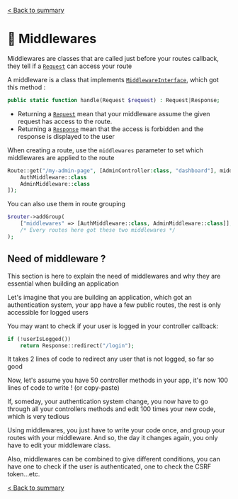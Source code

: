 [< Back to summary](../README.md)

# 🚦 Middlewares

Middlewares are classes that are called just before your routes callback,
they tell if a [`Request`](../../Classes/Http/Request.php) can access your route

A middleware is a class that implements [`MiddlewareInterface`](../../Classes/Web/MiddlewareInterface.php),
which got this method :

```php
public static function handle(Request $request) : Request|Response;
```

- Returning a [`Request`](../../Classes/Http/Request.php) mean that your middleware assume the given request has access to the route.
- Returning a [`Response`](../../Classes/Http/Response.php) mean that the access is forbidden and the response is displayed to the user

When creating a route, use the `middlewares` parameter to set which middlewares are applied to the route

```php
Route::get("/my-admin-page", [AdminController:class, "dashboard"], middlewares: [
    AuthMiddleware::class
    AdminMiddleware::class
]);
```

You can also use them in route grouping

```php
$router->addGroup(
    ["middlewares" => [AuthMiddleware::class, AdminMiddleware::class]],
    /* Every routes here got these two middlewares */
);
```

## Need of middleware ?

This section is here to explain the need of middlewares and why they are essential when building an application

Let's imagine that you are building an application, which got an authentication system, your app have a few public routes, the rest is only accessible for logged users

You may want to check if your user is logged in your controller callback:
```php
if (!userIsLogged())
    return Response::redirect("/login");
```

It takes 2 lines of code to redirect any user that is not logged, so far so good

Now, let's assume you have 50 controller methods in your app, it's now 100 lines of code to write ! (or copy-paste)

If, someday, your authentication system change, you now have to go through all your controllers methods and edit 100 times your new code, which is very tedious

Using middlewares, you just have to write your code once, and group your routes with your middleware. And so, the day it changes again, you only have to edit your middleware class.

Also, middlewares can be combined to give different conditions, you can have one to check if the user is authenticated, one to check the CSRF token...etc.

[< Back to summary](../README.md)